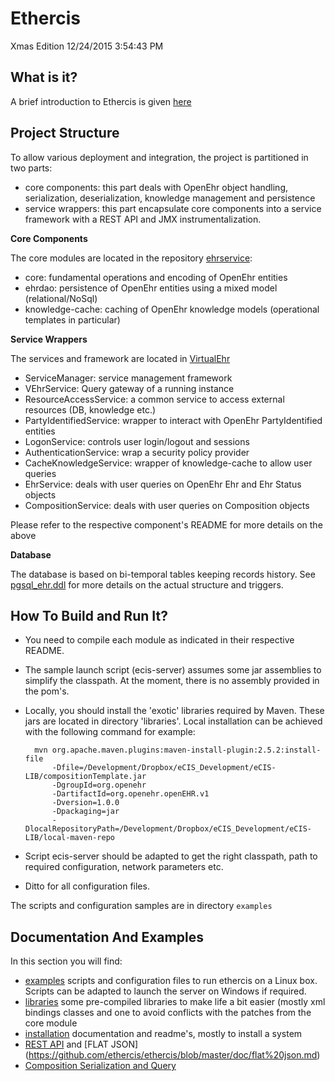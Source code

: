 Ethercis
========

Xmas Edition 12/24/2015 3:54:43 PM 

What is it?
-----------

A brief introduction to Ethercis is given [here](http://ethercis.github.io/)

Project Structure
---
To allow various deployment and integration, the project is partitioned in two parts:

- core components: this part deals with OpenEhr object handling, serialization, deserialization, knowledge management and persistence
- service wrappers: this part encapsulate core components into a service framework with a REST API and JMX instrumentalization.

**Core Components**

The core modules are located in the repository [ehrservice](https://github.com/ethercis/ehrservice):

- core: fundamental operations and encoding of OpenEhr entities
- ehrdao: persistence of OpenEhr entities using a mixed model (relational/NoSql)
- knowledge-cache: caching of OpenEhr knowledge models (operational templates in particular)

**Service Wrappers**

The services and framework are located in [VirtualEhr](https://github.com/ethercis/VirtualEhr)

- ServiceManager: service management framework
- VEhrService: Query gateway of a running instance
- ResourceAccessService: a common service to access external resources (DB, knowledge etc.)
- PartyIdentifiedService: wrapper to interact with OpenEhr PartyIdentified entities
- LogonService: controls user login/logout and sessions
- AuthenticationService: wrap a security policy provider
- CacheKnowledgeService: wrapper of knowledge-cache to allow user queries
- EhrService: deals with user queries on OpenEhr Ehr and Ehr Status objects
- CompositionService: deals with user queries on Composition objects

Please refer to the respective component's README for more details on the above

**Database**

The database is based on bi-temporal tables keeping records history. See [pgsql_ehr.ddl](https://github.com/ethercis/ehrservice/blob/remote-github/ehrdao/resources/ddls/pgsql_ehr.ddl) for more details on the actual structure and triggers.

How To Build and Run It?
----------------
- You need to compile each module as indicated in their respective README.
- The sample launch script (ecis-server) assumes some jar assemblies to simplify the classpath. At the moment, there is no assembly provided in the pom's.
- Locally, you should install the 'exotic' libraries required by Maven. These jars are located in directory 'libraries'. Local installation can be achieved with the following command for example:

		mvn org.apache.maven.plugins:maven-install-plugin:2.5.2:install-file  
		    -Dfile=/Development/Dropbox/eCIS_Development/eCIS-LIB/compositionTemplate.jar 
		    -DgroupId=org.openehr 
		    -DartifactId=org.openehr.openEHR.v1 
		    -Dversion=1.0.0 
		    -Dpackaging=jar 
		    -DlocalRepositoryPath=/Development/Dropbox/eCIS_Development/eCIS-LIB/local-maven-repo

- Script ecis-server should be adapted to get the right classpath, path to required configuration, network parameters etc.
- Ditto for all configuration files.

The scripts and configuration samples are in directory `examples` 

Documentation And Examples
-

In this section you will find:

- [examples](https://github.com/ethercis/ethercis/tree/master/examples) scripts and configuration files to run ethercis on a Linux box. Scripts can be adapted to launch the server on  Windows if required.
- [libraries](https://github.com/ethercis/ethercis/tree/master/libraries) some pre-compiled libraries to make life a bit easier (mostly xml bindings classes and one to avoid conflicts with the patches from the core module
- [installation](https://github.com/ethercis/ethercis/tree/master/installation) documentation and readme's, mostly to install a system
- [REST API](https://github.com/ethercis/ethercis/blob/master/doc/rest%20api.md) and [FLAT JSON] (https://github.com/ethercis/ethercis/blob/master/doc/flat%20json.md)
- [Composition Serialization and Query](https://github.com/ethercis/ethercis/blob/master/doc/serialization.md)
 
